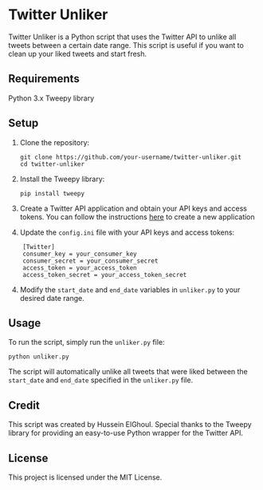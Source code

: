 # Twitter Unliker

Twitter Unliker is a Python script that uses the Twitter API to unlike all tweets between a certain date range. This script is useful if you want to clean up your liked tweets and start fresh.

## Requirements
Python 3.x
Tweepy library

## Setup
1. Clone the repository:
    ```
    git clone https://github.com/your-username/twitter-unliker.git
    cd twitter-unliker
    ```
2. Install the Tweepy library:
    ```
    pip install tweepy
    ```
3. Create a Twitter API application and obtain your API keys and access tokens.
You can follow the instructions [here](https://developer.twitter.com/en/docs/apps/overview) to create a new application

3. Update the `config.ini` file with your API keys and access tokens:
```
    [Twitter]
    consumer_key = your_consumer_key
    consumer_secret = your_consumer_secret
    access_token = your_access_token
    access_token_secret = your_access_token_secret
```
4. Modify the `start_date` and `end_date` variables in `unliker.py` to your desired date range.

## Usage
To run the script, simply run the `unliker.py` file:
```
python unliker.py
```

The script will automatically unlike all tweets that were liked between the `start_date` and `end_date` specified in the `unliker.py` file.

## Credit
This script was created by Hussein ElGhoul. Special thanks to the Tweepy library for providing an easy-to-use Python wrapper for the Twitter API.

## License
This project is licensed under the MIT License.